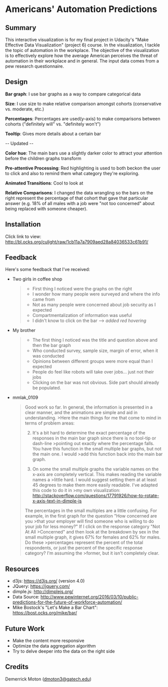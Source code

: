 # Americans' Automation Predictions

## Summary
This interactive visualization is for my final project in Udacity's "Make Effective Data Visualization" (project 6) course. In the visualization, I tackle the topic of automation in the workplace. The objective of the visualization is to effectively explore how the average American perceives the threat of automation in their workplace and in general. The input data comes from a pew research questionnaire.

## Design
  **Bar graph**: I use bar graphs as a way to compare categorical data

  **Size**: I use size to make relative comparison amongst cohorts (conservative vs. moderate, etc.)

  **Percentages**: Percentages are used(y-axis) to make comparisons between cohorts ("definitely will" vs. "definitely won't")

  **Tooltip**: Gives more details about a certain bar

  -- Updated --

  **Color hue**: The main bars use a slightly darker color to attract your attention before the children graphs transform

  **Pre-attentive Processing**: Red highlighting is used to both beckon the user to click and also
  to remind them what category they're exploring.

  **Animated Transitions**: Cool to look at

  **Relative Comparisons**: I changed the data wrangling so the bars on the right represent the percentage of that cohort
  that gave that particular answer (e.g. 18% of all males with a job were "not too concerned" about being replaced with someone cheaper).

## Installation
  Click link to view:
  http://bl.ocks.org/culight/raw/1cb11a7a7909aed28a84036533c61b91/

## Feedback
  Here's some feedback that I've received:

  - Two girls in coffee shop
      >  - First thing I noticed were the graphs on the right
      >  - I wonder how many people were surveyed and where the info came from
      >  - Not as many people were concerned about job security as I expected
      >  - Compartmentalization of information was useful
      >  - I didn't know to click on the bar --> *added red hovering*

  - My brother
      >  - The first thing I noticed was the title and question above and then the bar graph
      >  - Who conducted survey, sample size, margin of error, when it was conducted
      >  - Opinions between different groups were more equal than I expected
      >  - People do feel like robots will take over jobs… just not their jobs
      >  - Clicking on the bar was not obvious. Side part should already be populated.

  - mmlak_0109
      >Good work so far. In general, the information is presented in a clear manner, and the animations are simple and aid in understanding. >Here the main things for me that come to mind in terms of problem areas:
      >
      >2. It's a bit hard to determine the exact percentage of the responses in the main bar graph since there is no tool-tip or dash-line >pointing out exactly where the percentage falls. You have this function in the small multiple bar graphs, but not the main one. I would >add this function back into the main bar graph.
      >
      >3. On some the small multiple graphs the variable names on the x-axis are completely vertical. This makes reading the variable names a >little hard. I would suggest setting them at at least 45 degrees to make them more easily readable. I've adapted this code to do it in >my own visualization:
      >http://stackoverflow.com/questions/17791926/how-to-rotate-x-axis-text-in-dimple-js
      >
      >The percentages in the small multiples are a little confusing. For example, in the first graph for the question "How concerned are you >that your employer will find someone who is willing to do your job for less money?" If I click on the response category "Not At All >Concerned" and then look at the breakdown by sex in the small multiple graph, it gives 67% for females and 62% for males. Do these >percentages represent the percent of the total respondents, or just the percent of the specific response category? I'm assuming the >former, but it isn't completely clear.

## Resources
  * d3js: https://d3js.org/ (version 4.0)
  * JQuery: https://jquery.com/
  * dimple.js: http://dimplejs.org/
  * Data Source: http://www.pewinternet.org/2016/03/10/public-predictions-for-the-future-of-workforce-automation/
  * Mike Bostock's "Let's Make a Bar Chart": https://bost.ocks.org/mike/bar/

## Future Work
  * Make the content more responsive
  * Optimize the data aggregation algorithm
  * Try to delve deeper into the data on the right side

## Credits
Demerrick Moton (dmoton3@gatech.edu)
